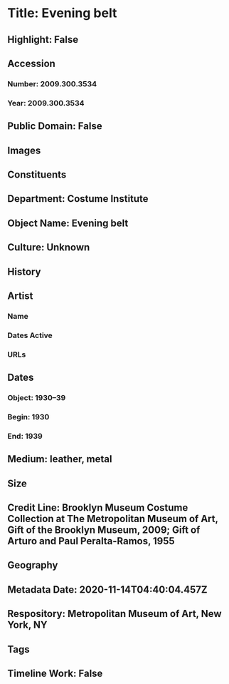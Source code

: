 # Title: Evening belt
## Highlight: False
## Accession
### Number: 2009.300.3534
### Year: 2009.300.3534
## Public Domain: False
## Images
## Constituents
## Department: Costume Institute
## Object Name: Evening belt
## Culture: Unknown
## History
## Artist
### Name
### Dates Active
### URLs
## Dates
### Object: 1930–39
### Begin: 1930
### End: 1939
## Medium: leather, metal
## Size
## Credit Line: Brooklyn Museum Costume Collection at The Metropolitan Museum of Art, Gift of the Brooklyn Museum, 2009; Gift of  Arturo and Paul Peralta-Ramos, 1955
## Geography
## Metadata Date: 2020-11-14T04:40:04.457Z
## Respository: Metropolitan Museum of Art, New York, NY
## Tags
## Timeline Work: False